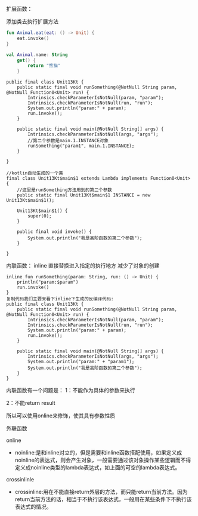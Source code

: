 扩展函数：

添加类去执行扩展方法

```kotlin
fun Animal.eat(eat: () -> Unit) {
    eat.invoke()
}

val Animal.name: String
    get() {
        return "熊猫"
    }
```

```
public final class Unit13Kt {
    public static final void runSomething(@NotNull String param, @NotNull Function0<Unit> run) {
        Intrinsics.checkParameterIsNotNull(param, "param");
        Intrinsics.checkParameterIsNotNull(run, "run");
        System.out.println("param:" + param);
        run.invoke();
    }

    public static final void main(@NotNull String[] args) {
        Intrinsics.checkParameterIsNotNull(args, "args");
        //第二个参数是main.1.INSTANCE对象
        runSomething("param1", main.1.INSTANCE);
    }

}

//kotlin自动生成的一个类
final class Unit13Kt$main$1 extends Lambda implements Function0<Unit> {
    //这里是runSomething方法用到的第二个参数
    public static final Unit13Kt$main$1 INSTANCE = new Unit13Kt$main$1();

    Unit13Kt$main$1() {
        super(0);
    }
    
    public final void invoke() {
        System.out.println("我是高阶函数的第二个参数");
    }

}
```

内联函数：
inline  直接替换进入指定的执行地方  减少了对象的创建

```
inline fun runSomething(param: String, run: () -> Unit) {
    println("param:$param")
    run.invoke()
}
复制代码我们主要来看下inline下生成的反编译代码:
public final class Unit13Kt {
    public static final void runSomething(@NotNull String param, @NotNull Function0<Unit> run) {
        Intrinsics.checkParameterIsNotNull(param, "param");
        Intrinsics.checkParameterIsNotNull(run, "run");
        System.out.println("param:" + param);
        run.invoke();
    }

    public static final void main(@NotNull String[] args) {
        Intrinsics.checkParameterIsNotNull(args, "args");
        System.out.println("param:" + "param1");
        System.out.println("我是高阶函数的第二个参数");
    }
}
```

内联函数有一个问题是：
1：不能作为具体的参数来执行

2：不能return result

所以可以使用online来修饰，使其具有参数性质



外联函数

online

- noinline:是和inline对立的，但是需要和inline函数搭配使用，如果定义成noinline的表达式，则会产生对象，一般需要通过该对象操作某些逻辑而不得定义成noinline类型的lambda表达式，如上面的可空的lambda表达式。

crossinlinle

- crossinline:用在不能直接return外层的方法，而只能return当前方法。因为return当前方法的话，相当于不执行该表达式，一般用在某些条件下不执行该表达式的情况。